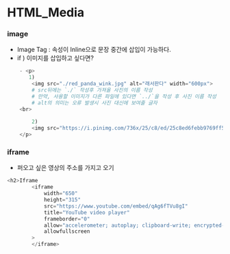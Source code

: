 # HTML_Media

### image
- Image Tag : 속성이 Inline으로 문장 중간에 삽입이 가능하다.
- if ) 이미지를 삽입하고 싶다면?
```python
    - <p>
       1)
        <img src="./red_panda_wink.jpg" alt="래서판다" width="600px">
        # src뒤에는 `./` 작성후 가져올 사진의 이름 작성
        # 만약, 사용할 이미지가 다른 파일에 있다면 `../`을 작성 후 사진 이름 작성
        # alt의 의미는 오류 발생시 사진 대신에 보여줄 글자
    <br>
    
        2)
        <img src="https://i.pinimg.com/736x/25/c8/ed/25c8ed6febb9769ff5d232518c457bea.jpg" alt="래서판다" width="600px">  
    </p>
```

### iframe
- 퍼오고 싶은 영상의 주소를 가지고 오기
```python
<h2>Iframe
        <iframe
            width="650"
            height="315"
            src="https://www.youtube.com/embed/qAg6fTVu8gI" 
            title="YouTube video player" 
            frameborder="0" 
            allow="accelerometer; autoplay; clipboard-write; encrypted-media; gyroscope; picture-in-picture; web-share" 
            allowfullscreen
        >
        </iframe>
```